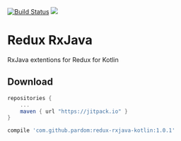[![Build Status](https://travis-ci.org/pardom/redux-rxjava-kotlin.svg?branch=master)](https://travis-ci.org/pardom/redux-rxjava-kotlin)
[![](https://jitpack.io/v/pardom/redux-rxjava-kotlin.svg)](https://jitpack.io/#pardom/redux-rxjava-kotlin)

# Redux RxJava
RxJava extentions for Redux for Kotlin

Download
--------

```groovy
repositories {
	...
	maven { url "https://jitpack.io" }
}
```

```groovy
compile 'com.github.pardom:redux-rxjava-kotlin:1.0.1'
```
